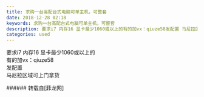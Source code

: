 ```yaml
---
title: 求购一台高配台式电脑可单主机，可整套
date: 2018-12-28 02:18
keywords: 求购一台高配台式电脑可单主机，可整套
description: 要求i7 内存16 显卡最少1060或以上的有的加vx：qiuze58发配置 马尼拉区域可上门拿货
categories: used
---
```

<td class="t_f" id="postmessage_2583686">

要求i7 内存16 显卡最少1060或以上的<br/>
有的加vx：qiuze58<br/>
发配置 <br/>
马尼拉区域可上门拿货<br/>
</td>
###### 转载自[菲龙网]